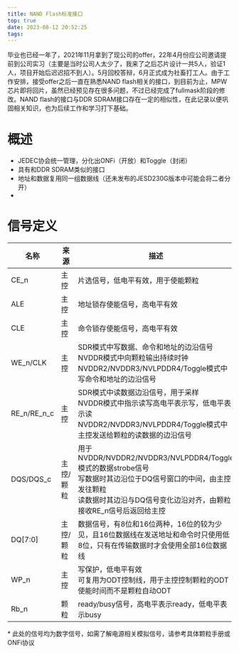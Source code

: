 ```yaml
---
title: NAND Flash标准接口
top: true
date: 2023-08-12 20:52:25
tags:
---
```

毕业也已经一年了，2021年11月拿到了现公司的offer，22年4月份应公司邀请提前到公司实习（主要是当时公司人太少了，我来了之后芯片设计一共5人，验证1人，项目开始后迟迟招不到人）。5月回校答辩，6月正式成为社畜打工人。由于工作安排，接受offer之后一直在熟悉NAND flash相关的接口，到目前为止，MPW芯片即将回片，虽然已经预见存在很多问题，不过已经完成了fullmask阶段的修改。NAND flash的接口与DDR SDRAM接口存在一定的相似性，在此记录以便巩固相关知识，也为后续工作和学习打下基础。
<!--more-->

# 概述
* JEDEC协会统一管理，分化出ONFi（开放）和Toggle（封闭）
* 具有和DDR SDRAM类似的接口
* 地址和数据复用同一组数据线（还未发布的JESD230G版本中可能会将二者分开）
* 

# 信号定义
| 名称    | 来源         | 描述                                                                                          |
| ------- | ------------ | --------------------------------------------------------------------------------------------- |
| CE_n     | 主控       | 片选信号，低电平有效，用于使能颗粒                                                                 |
| ALE     | 主控       | 地址锁存使能信号，高电平有效                                                |
| CLE   | 主控        | 命令锁存使能信号，高电平有效                                         |
| WE_n/CLK   | 主控        | SDR模式中写数据、命令和地址的边沿信号<br>NVDDR模式中向颗粒输出持续时钟<br>NVDDR2/NVDDR3/NVLPDDR4/Toggle模式中写命令和地址的边沿信号 |
| RE_n/RE_n_c | 主控        |    SDR模式中读数据边沿信号，用于采样<br>NVDDR模式中指示读写高电平表示写，低电平表示读<br>NVDDR2/NVDDR3/NVLPDDR4/Toggle模式中主控发送给颗粒的读数据的边沿信号                                                          |
| DQS/DQS_c  | 主控/颗粒   | 用于NVDDR/NVDDR2/NVDDR3/NVLPDDR4/Toggle模式的数据strobe信号<br>写数据时其边沿位于DQ信号窗口的中间，由主控发往颗粒<br>读数据时其边沿与DQ信号变化边沿对齐，由颗粒接收RE_n信号后返回给主控  |
| DQ[7:0]  | 主控/颗粒        | 数据信号，有8位和16位两种，16位的较为少见，且16位数据线在发送地址和命令时只使用低8位，只有在传输数据时才会使用全部16位数据线        |
| WP_n  | 主控         | 写保护，低电平有效<br>可复用为ODT控制线，用于主控控制颗粒的ODT使能时间而不是颗粒自动ODT             |
| Rb_n  | 颗粒         | ready/busy信号，高电平表示ready，低电平表示busy     |

\* 此处的信号均为数字信号，如需了解电源相关模拟信号，请参考具体颗粒手册或ONFi协议

